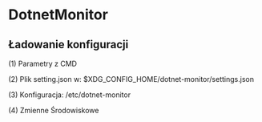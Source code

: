 # DotnetMonitor

## Ładowanie konfiguracji

(1) Parametry z CMD

(2) Plik setting.json w: $XDG_CONFIG_HOME/dotnet-monitor/settings.json

(3) Konfiguracja: /etc/dotnet-monitor

(4) Zmienne Środowiskowe

